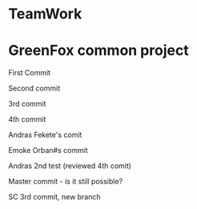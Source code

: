 # TeamWork
GreenFox common project
=======================

First Commit

Second commit

3rd commit

4th commit

Andras Fekete's comit

Emoke Orban#s commit

Andras 2nd test (reviewed 4th comit)

Master commit - is it still possible?

SC 3rd commit, new branch